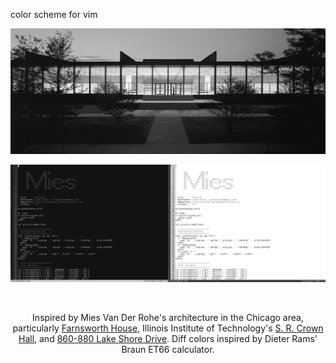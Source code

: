 color scheme for vim

![Mies, Crown Hall](https://raw.githubusercontent.com/jaredgorski/Mies.vim/main/.media/crown-hall.jpg)

![Mies.vim screenshots](https://raw.githubusercontent.com/jaredgorski/Mies.vim/main/.media/full-screenshot_mies.png)

<br />
<div align="center">
  <p>
    Inspired by Mies Van Der Rohe's architecture in the Chicago area, particularly <a href="https://www.youtube.com/watch?v=NRKUmxr1r40&t=143s">Farnsworth House</a>, Illinois Institute of Technology's <a href="https://www.youtube.com/watch?v=NRKUmxr1r40&t=589s">S. R. Crown Hall</a>, and <a href="https://www.youtube.com/watch?v=NRKUmxr1r40&t=673s">860-880 Lake Shore Drive</a>. Diff colors inspired by Dieter Rams' Braun ET66 calculator.
  </p>
</div>
